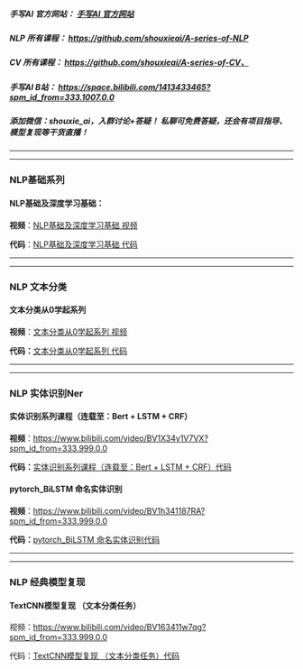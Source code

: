 ##### 手写AI 官方网站：  [手写AI 官方网站]([https://www.shouxieai.com](https://www.shouxieai.com))

##### NLP 所有课程： https://github.com/shouxieai/A-series-of-NLP

##### CV 所有课程： https://github.com/shouxieai/A-series-of-CV、

##### 手写AI B站： https://space.bilibili.com/1413433465?spm_id_from=333.1007.0.0

##### 添加微信：shouxie_ai，入群讨论+答疑！ 私聊可免费答疑，还会有项目指导、模型复现等干货直播！

----

----

### NLP基础系列

#### NLP基础及深度学习基础：

**视频**：[NLP基础及深度学习基础 视频](https://www.bilibili.com/video/BV1j3411t7VM?spm_id_from=333.999.0.0)

**代码**：[NLP基础及深度学习基础 代码](https://github.com/shouxieai/A-series-of-NLP/tree/main/NLP_%E6%B7%B1%E5%BA%A6%E5%AD%A6%E4%B9%A0_%E5%9F%BA%E7%A1%80%E8%AF%BE%E7%A8%8B)

----

-----

### NLP 文本分类

#### 文本分类从0学起系列

**视频**：[文本分类从0学起系列 视频](https://www.bilibili.com/video/BV1844y1V7sM?p=1&vd_source=3dbbba63d1589615f19db07d062f03b0)

**代码：**[文本分类从0学起系列 代码](https://github.com/shouxieai/A-series-of-NLP/tree/main/%E6%96%87%E6%9C%AC%E5%88%86%E7%B1%BB)

----

-----

### NLP 实体识别Ner

#### 实体识别系列课程（连载至：Bert + LSTM + CRF）

**视频**：https://www.bilibili.com/video/BV1X34y1V7VX?spm_id_from=333.999.0.0

**代码：**[实体识别系列课程（连载至：Bert + LSTM + CRF）代码](https://github.com/shouxieai/A-series-of-NLP/tree/main/%E5%AE%9E%E4%BD%93%E8%AF%86%E5%88%AB)

#### pytorch_BiLSTM 命名实体识别

**视频**：https://www.bilibili.com/video/BV1h341187RA?spm_id_from=333.999.0.0

**代码：**[pytorch_BiLSTM 命名实体识别代码](https://github.com/shouxieai/nlp-bilstm_crf-ner)

-----

------

### NLP 经典模型复现

#### TextCNN模型复现 （文本分类任务）

视频：https://www.bilibili.com/video/BV163411w7qg?spm_id_from=333.999.0.0

代码：[TextCNN模型复现 （文本分类任务）代码](https://github.com/shouxieai/A-series-of-NLP/tree/main/%E6%96%87%E6%9C%AC%E5%88%86%E7%B1%BB/TextCNN_%E6%96%87%E6%9C%AC%E5%88%86%E7%B1%BB)
